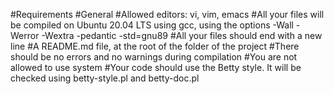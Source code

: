 #Requirements
#General
#Allowed editors: vi, vim, emacs
#All your files will be compiled on Ubuntu 20.04 LTS using gcc, using the options -Wall -Werror -Wextra -pedantic -std=gnu89
#All your files should end with a new line
#A README.md file, at the root of the folder of the project
#There should be no errors and no warnings during compilation
#You are not allowed to use system
#Your code should use the Betty style. It will be checked using betty-style.pl and betty-doc.pl
